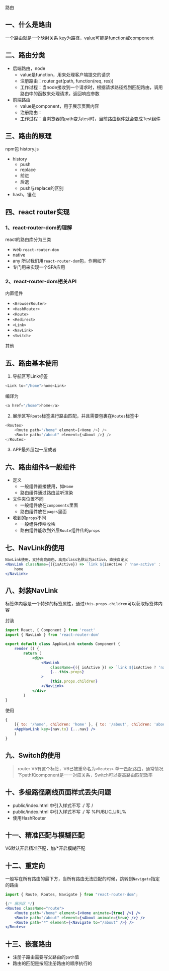 路由

## 一、什么是路由
一个路由就是一个映射关系
key为路径，value可能是function或component

## 二、路由分类
- 后端路由，node
    - value是function，用来处理客户端提交的请求
    - 注册路由：router.get(path, function(req, res))
    - 工作过程：当node接收到一个请求时，根据请求路径找到匹配路由，调用路由中的函数来处理请求，返回响应参数
- 前端路由
    - value是component，用于展示页面内容
    - 注册路由：<Route path="/test" component={Test} >
    - 工作过程：当浏览器的path变为test时，当前路由组件就会变成Test组件


## 三、路由的原理
npm包 history.js
- history
    - push
    - replace
    - 前进
    - 后退
    - push与replace的区别
- hash，锚点

## 四、react router实现
### 1、react-router-dom的理解
react的路由库分为三类
- web `react-router-dom`
- native
- any
所以我们用`react-router-dom`包，作用如下
- 专门用来实现一个SPA应用

### 2、react-router-dom相关API
内置组件
- `<BrowserRouter>`
- `<HashRouter>`
- `<Route>`
- `<Redirect>`
- `<Link>`
- `<NavLink>`
- `<Switch>`
  
其他

## 五、路由基本使用
1. 导航区写Link标签
```js
<Link to="/home">home<Link>
```
编译为
```js
<a href="/home">home</a>
```
2. 展示区写`Route`标签进行路由匹配，并且需要包裹在`Routes`标签中
```js
<Routes>
    <Route path="/home" element={<Home />} />
    <Route path="/about" element={<About />} />
</Routes>
```
3. APP最外层包一层<BrowserRouter>或者<HashRouter>

## 六、路由组件&一般组件
- 定义
    - 一般组件直接使用，如`Home`
    - 路由组件通过路由监听渲染
- 文件夹位置不同
    - 一般组件放在`components`里面
    - 路由组件放在`pages`里面
- 收到的`props`不同
    - 一般组件传啥收啥
    - 路由组件能收到外层`Route`组件传的`props`

## 七、NavLink的使用
```jsx
NavLink使用，支持高亮颜色，高亮class名默认为active，直接自定义
<NavLink className={({isActive}) => `link ${isActive ? 'nav-active' : ''}`} to="/home">
    home
</NavLink>
```

## 八、封装NavLink
标签体内容是一个特殊的标签属性，通过`this.props.children`可以获取标签体内容

封装
```jsx
import React, { Component } from 'react'
import { NavLink } from 'react-router-dom'

export default class AppNavLink extends Component {
    render () {
        return (
            <div>
                <NavLink
                    className={({ isActive }) => `link ${isActive ? 'nav-active' : ''}`}
                    {...this.props}
                >
                    {this.props.children}
                </NavLink>
            </div>
        )
}
```

使用
```jsx
{
    [{ to: '/home', children: 'home' }, { to: '/about', children: 'about' }].map(nav =>
    <AppNavLink key={nav.to} {...nav} />
    )
}
```

## 九、Switch的使用
> router V5有这个标签，V6已被重命名为`<Routes>`
单一匹配路由，通常情况下path和component是一一对应关系，Switch可以提高路由匹配效率

## 十、多级路径刷线页面样式丢失问题
- public/index.html 中引入样式不写 ./ 写 /
- public/index.html 中引入样式不写 ./ 写 %PUBLIC_URL%
- 使用HashRouter

## 十一、精准匹配与模糊匹配
V6默认开启精准匹配，加/*开启模糊匹配

## 十二、重定向
一般写在所有路由的最下方，当所有路由无法匹配的时候，跳转到`Navigate`指定的路由
```jsx
import { Route, Routes, Navigate } from "react-router-dom";

{/* 展示区 */}
<Routes className="route">
    <Route path="/home" element={<Home animate={true} />} />
    <Route path="/about" element={<About animate={true} />} />
    <Route path="*" element={<Navigate to="/about" />} />
</Routes>
```

## 十三、嵌套路由
- 注册子路由需要写父路由的`path`值
- 路由的匹配是按照注册路由的顺序执行的









